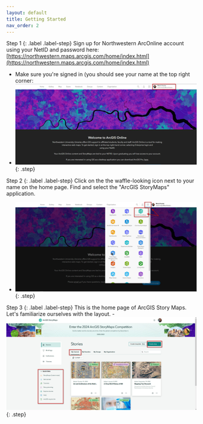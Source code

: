 ```yaml
---
layout: default
title: Getting Started
nav_order: 2
---
```

Step 1
{: .label .label-step}
Sign up for Northwestern ArcOnline account using your NetID and password here: [https://northwestern.maps.arcgis.com/home/index.html](https://northwestern.maps.arcgis.com/home/index.html)
   - Make sure you're signed in (you should see your name at the top right corner:
   - ![Sign In](img/sign_in.jpg)
{: .step}
   
Step 2
{: .label .label-step}
Click on the the waffle-looking icon next to your name on the home page. Find and select the "ArcGIS StoryMaps" application. 
   - ![Open StoryMaps](img/open_storymaps.jpg)
{: .step}

Step 3
{: .label .label-step}
This is the home page of ArcGIS Story Maps. Let's familiarize ourselves with the layout.
    - ![StoryMap Content](img/storymap_content.jpg)
{: .step}
